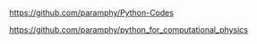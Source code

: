 https://github.com/paramphy/Python-Codes

https://github.com/paramphy/python_for_computational_physics
